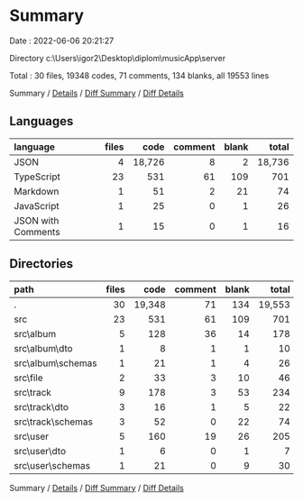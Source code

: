 # Summary

Date : 2022-06-06 20:21:27

Directory c:\\Users\\igor2\\Desktop\\diplom\\musicApp\\server

Total : 30 files,  19348 codes, 71 comments, 134 blanks, all 19553 lines

Summary / [Details](details.md) / [Diff Summary](diff.md) / [Diff Details](diff-details.md)

## Languages
| language | files | code | comment | blank | total |
| :--- | ---: | ---: | ---: | ---: | ---: |
| JSON | 4 | 18,726 | 8 | 2 | 18,736 |
| TypeScript | 23 | 531 | 61 | 109 | 701 |
| Markdown | 1 | 51 | 2 | 21 | 74 |
| JavaScript | 1 | 25 | 0 | 1 | 26 |
| JSON with Comments | 1 | 15 | 0 | 1 | 16 |

## Directories
| path | files | code | comment | blank | total |
| :--- | ---: | ---: | ---: | ---: | ---: |
| . | 30 | 19,348 | 71 | 134 | 19,553 |
| src | 23 | 531 | 61 | 109 | 701 |
| src\\album | 5 | 128 | 36 | 14 | 178 |
| src\\album\\dto | 1 | 8 | 1 | 1 | 10 |
| src\\album\\schemas | 1 | 21 | 1 | 4 | 26 |
| src\\file | 2 | 33 | 3 | 10 | 46 |
| src\\track | 9 | 178 | 3 | 53 | 234 |
| src\\track\\dto | 3 | 16 | 1 | 5 | 22 |
| src\\track\\schemas | 3 | 52 | 0 | 22 | 74 |
| src\\user | 5 | 160 | 19 | 26 | 205 |
| src\\user\\dto | 1 | 6 | 0 | 1 | 7 |
| src\\user\\schemas | 1 | 21 | 0 | 9 | 30 |

Summary / [Details](details.md) / [Diff Summary](diff.md) / [Diff Details](diff-details.md)
